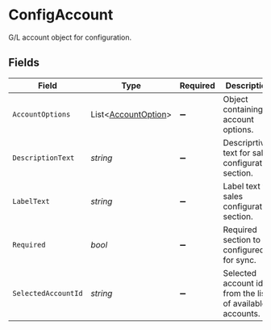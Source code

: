 # ConfigAccount

G/L account object for configuration.


## Fields

| Field                                                       | Type                                                        | Required                                                    | Description                                                 |
| ----------------------------------------------------------- | ----------------------------------------------------------- | ----------------------------------------------------------- | ----------------------------------------------------------- |
| `AccountOptions`                                            | List<[AccountOption](../../models/shared/AccountOption.md)> | :heavy_minus_sign:                                          | Object containing account options.                          |
| `DescriptionText`                                           | *string*                                                    | :heavy_minus_sign:                                          | Descriprtive text for sales configuration section.          |
| `LabelText`                                                 | *string*                                                    | :heavy_minus_sign:                                          | Label text for sales configuration section.                 |
| `Required`                                                  | *bool*                                                      | :heavy_minus_sign:                                          | Required section to be configured for sync.                 |
| `SelectedAccountId`                                         | *string*                                                    | :heavy_minus_sign:                                          | Selected account id from the list of available accounts.    |